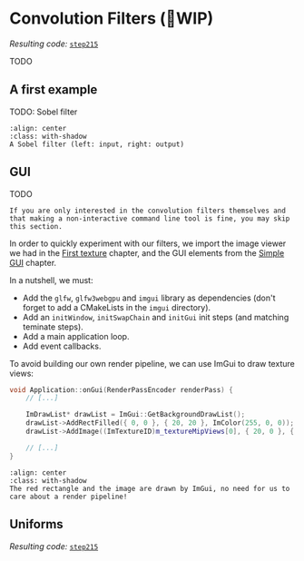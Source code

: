 Convolution Filters (🚧WIP)
===================

*Resulting code:* [`step215`](https://github.com/eliemichel/LearnWebGPU-Code/tree/step215)

TODO

A first example
---------------

TODO: Sobel filter

```{figure} /images/sobel.jpg
:align: center
:class: with-shadow
A Sobel filter (left: input, right: output)
```

GUI
---

TODO

```{admonition} Optional section
If you are only interested in the convolution filters themselves and that making a non-interactive command line tool is fine, you may skip this section.
```

In order to quickly experiment with our filters, we import the image viewer we had in the [First texture](../../basic-3d-rendering/texturing/a-first-texture.md) chapter, and the GUI elements from the [Simple GUI](../../basic-3d-rendering/some-interaction/simple-gui.md) chapter.

In a nutshell, we must:

 - Add the `glfw`, `glfw3webgpu` and `imgui` library as dependencies (don't forget to add a CMakeLists in the `imgui` directory).
 - Add an `initWindow`, `initSwapChain` and `initGui` init steps (and matching teminate steps).
 - Add a main application loop.
 - Add event callbacks.

To avoid building our own render pipeline, we can use ImGui to draw texture views:

```C++
void Application::onGui(RenderPassEncoder renderPass) {
	// [...]

	ImDrawList* drawList = ImGui::GetBackgroundDrawList();
	drawList->AddRectFilled({ 0, 0 }, { 20, 20 }, ImColor(255, 0, 0));
	drawList->AddImage((ImTextureID)m_textureMipViews[0], { 20, 0 }, { 220, 200 });

	// [...]
}
```

```{figure} /images/drawList.png
:align: center
:class: with-shadow
The red rectangle and the image are drawn by ImGui, no need for us to care about a render pipeline!
```

Uniforms
--------

*Resulting code:* [`step215`](https://github.com/eliemichel/LearnWebGPU-Code/tree/step215)

